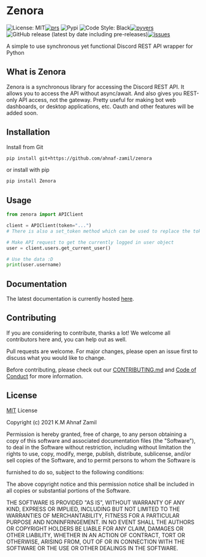 # Zenora

![License: MIT](https://img.shields.io/badge/License-MIT-pink.svg)[![prs](https://img.shields.io/github/issues-pr/ahnaf-zamil/zenora)](https://github.com/ahnaf-zamil/zenora/pulls)
![Pypi](https://img.shields.io/pypi/v/zenora.svg)
![Code Style: Black](https://img.shields.io/badge/Code%20Style-Black-black)[![pyvers](https://img.shields.io/badge/python-3.8%20%7C%203.9-blue)](https://pypi.org/project/zenora)
![GitHub release (latest by date including pre-releases)](https://img.shields.io/github/v/release/ahnaf-zamil/zenora?include_prereleases)[![issues](https://img.shields.io/github/issues-raw/ahnaf-zamil/zenora)](https://github.com/ahnaf-zamil/zenora/issues)

A simple to use synchronous yet functional Discord REST API wrapper for Python

## What is Zenora

Zenora is a synchronous library for accessing the Discord REST API. It allows you to access the API without async/await. And also gives you REST-only API access, not the gateway. Pretty useful for making bot web dashboards, or desktop applications, etc. Oauth and other features will be added soon.

## Installation

Install from Git

```bash
pip install git+https://github.com/ahnaf-zamil/zenora
```

or install with pip

```bash
pip install Zenora
```

## Usage

```python
from zenora import APIClient

client = APIClient(token="...")
# There is also a set_token method which can be used to replace the token later on

# Make API request to get the currently logged in user object
user = client.users.get_current_user()

# Use the data :D
print(user.username)
```

## Documentation

The latest documentation is currently hosted [here](https://zenora.readthedocs.io/en/latest/).

## Contributing

If you are considering to contribute, thanks a lot! We welcome all contributors here and, you can help out as well.

Pull requests are welcome. For major changes, please open an issue first to discuss what you would like to change.

Before contributing, please check out our [CONTRIBUTING.md](CONTRIBUTING.md) and [Code of Conduct](CODE_OF_CONDUCT.md) for more information.

## License

[MIT](https://choosealicense.com/licenses/mit/) License

Copyright (c) 2021 K.M Ahnaf Zamil

Permission is hereby granted, free of charge, to any person obtaining a copy
of this software and associated documentation files (the "Software"), to deal
in the Software without restriction, including without limitation the rights
to use, copy, modify, merge, publish, distribute, sublicense, and/or sell
copies of the Software, and to permit persons to whom the Software is

furnished to do so, subject to the following conditions:

The above copyright notice and this permission notice shall be included in all
copies or substantial portions of the Software.

THE SOFTWARE IS PROVIDED "AS IS", WITHOUT WARRANTY OF ANY KIND, EXPRESS OR
IMPLIED, INCLUDING BUT NOT LIMITED TO THE WARRANTIES OF MERCHANTABILITY,
FITNESS FOR A PARTICULAR PURPOSE AND NONINFRINGEMENT. IN NO EVENT SHALL THE
AUTHORS OR COPYRIGHT HOLDERS BE LIABLE FOR ANY CLAIM, DAMAGES OR OTHER
LIABILITY, WHETHER IN AN ACTION OF CONTRACT, TORT OR OTHERWISE, ARISING FROM,
OUT OF OR IN CONNECTION WITH THE SOFTWARE OR THE USE OR OTHER DEALINGS IN THE
SOFTWARE.
